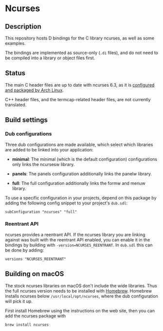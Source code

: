 Ncurses
=======

## Description

This repository hosts D bindings for the C library ncurses, as well as some examples.

The bindings are implemented as source-only (`.di` files), and do not need to be compiled into a library or object files first.

## Status

The main C header files are up to date with ncurses 6.3, as it is [configured and packaged by Arch Linux](https://gitlab.archlinux.org/archlinux/packaging/packages/ncurses/blob/main/PKGBUILD).

C++ header files, and the termcap-related header files, are not currently translated.

## Build settings

### Dub configurations

Three dub configurations are made available, which select which libraries are added to be linked into your application:

 * **minimal**: The minimal (which is the default configuration) configurations only links the ncursesw library.

 * **panels**: The panels configuration additionally links the panelw library.

 * **full**: The full configuration additionally links the formw and menuw library.

To use a specific configuration in your projects, depend on this package by adding the following config snippet to your project's `dub.sdl`:

```sdlang
subConfiguration "ncurses" "full"
```

### Reentrant API

ncurses provides a reentrant API. If the ncurses library you are linking against was built with the reentrant API enabled, you can enable it in the bindings by building with `-version=NCURSES_REENTRANT`. In `dub.sdl` this can be done by adding:

```sdlang
versions "NCURSES_REENTRANT"
```

## Building on macOS

The stock ncurses libraries on macOS don't include the wide libraries. Thus the full ncurses version needs to be installed with [Homebrew](https://brew.sh/). Homebrew installs ncurses below ```/usr/local/opt/ncurses```, where the dub configuration will pick it up.

First install Homebrew using the instructions on the web site, then you can add the ncurses package with

````
brew install ncurses
````
